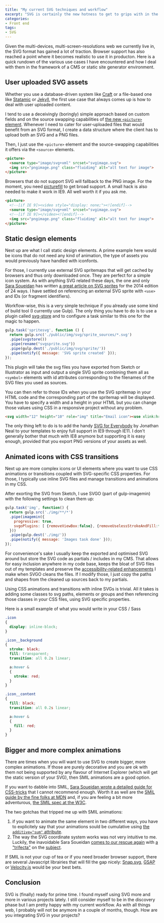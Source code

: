 ```yaml
---
title: "My current SVG techniques and workflow"
excerpt: "SVG is certainly the new hotness to get to grips with in the front-end world. Here are various use cases I encountered and the techniques and workflow I use with SVG today."
categories:
- Front end
tags:
- SVG
---
```


Given the multi-devices, multi-screen-resolutions web we currently live in, the SVG format has gained a lot of traction. Browser support has also reached a point where it becomes realistic to use it in producton. Here is a quick rundown of the various use cases I have encountered and how I deal with them in the framework of a CMS or static site generator environment.

## User uploaded SVG assets

Whether you use a database-driven system like [Craft](http://buildwithcraft.com) or a file-based one like [Statamic](http://statamic.com/) or [Jekyll](http://jekyllrb.com/), the first use case that always comes up is how to deal with user uploaded content.

I tend to use a deceivingly (boringly) simple approach based on custom fields and on the source swapping capabilities of [the new `<picture>` element](http://responsiveimages.org/). Whenever I need to cater for user-uploaded files that would benefit from an SVG format, I create a data structure where the client has to upload both an SVG and a PNG files.

Then, I just use the `<picture>` element and the source-swapping capabilities it offers via the `<source>` elements.

```html
<picture>
  <source type="image/svg+xml" srcset="svgimage.svg">
  <img src="pngimage.png" class="fluidimg" alt="alt text for image">
</picture>
```

Browsers that do not support SVG will fallback to the PNG image. For the moment, you need [picturefill](http://scottjehl.github.io/picturefill/) to get broad support. A small hack is also needed to make it work in IE9. All well worth it if you ask me.

```html
<picture>
  <!--[if IE 9]><video style="display: none;"><![endif]-->
  <source type="image/svg+xml" srcset="svgimage.svg">
  <!--[if IE 9]></video><![endif]-->
  <img src="pngimage.png" class="fluidimg" alt="alt text for image">
</picture>
```

## Static design elements

Next up are what I call static design elements. A prime example here would be icons that do not need any kind of animation, the type of assets you would previously have handled with iconfonts.

For those, I currently use external SVG spritemaps that will get cached by browsers and thus only downloaded once. They are perfect for a simple icon system. As with anything SVG related these days, the one and only [Sara Soueidan](http://sarasoueidan.com/) has written [a great article on SVG sprites](http://24ways.org/2014/an-overview-of-svg-sprite-creation-techniques/) for the 2014 edition of 24 ways. I have settled on referencing an external SVG sprite with `<use>` and IDs (or fragment identifiers).

Workflow-wise, this is a very simple technique if you already use some kind of build tool (I currently use Gulp). The only thing you have to do is to use a plugin called [svg-store](https://github.com/w0rm/gulp-svgstore) and to configure a task similar to this one for the magic to happen.

```javascript
gulp.task('spritesvg', function () {
  return gulp.src('./public/img/svg/sprite_sources/*.svg')
  .pipe(svgstore())
  .pipe(rename("svgsprite.svg"))
  .pipe(gulp.dest('./public/img/svg/sprite/'))
  .pipe(notify({ message: 'SVG sprite created' }));
});
```

This plugin will take the svg files you have exported from Sketch or Illustrator as input and output a single SVG sprite combining them all as `<symbol>` elements with id attributes corresponding to the filenames of the SVG files you used as sources.

You can then refer to those IDs when you use the SVG spritemap in your HTML code and the corresponding part of the spritemap will be displayed. You have to specify a width and a height in your HTML but you can change those values using CSS in a responsive project without any problem.

```html
<svg width="12" height="10" role="img" title="Email icon"><use xlink:href="/img/svg/sprite/svgsprite.svg#icon_email"></use></svg>
```

The only thing left to do is to add the handy [SVG for Everybody](https://github.com/jonathantneal/svg4everybody) by Jonathan Neal to your templates to enjoy full support in IE9 through IE11. I don't generally bother that much with IE8 anymore but supporting it is easy enough, provided that you export PNG versions of your assets as well.

## Animated icons with CSS transitions

Next up are more complex icons or UI elements where you want to use CSS animations or transitions coupled with SVG-specific CSS properties. For those, I typically use inline SVG files and manage transitions and animations in my CSS.

After exorting the SVG from Sketch, I use SVGO (part of gulp-imagemin) with the following settings to clean them up:

```javascript
gulp.task('img', function() {
  return gulp.src('./img/**/*')
  .pipe(imagemin({
    progressive: true,
    svgoPlugins: [ {removeViewBox:false}, {removeUselessStrokeAndFill:false} ]
  }))
  .pipe(gulp.dest('./img/'))
  .pipe(notify({ message: 'Images task done' }));
});
```

For convenience's sake I usually keep the exported and optimised SVG around but store the SVG code as partials / includes in my CMS. That allows for easy inclusion anywhere in my code base, keeps the bloat of SVG files out of my templates and preserve the [accessibility-related enhancements](http://www.sitepoint.com/tips-accessible-svg/) I make when SVGO cleans the files. If I modify those, I just copy the paths and shapes from the cleaned up sources back to my partials.

Using CSS animations and transitions with inline SVGs is trivial. All it takes is adding some classes to svg paths, elements or groups and then referencing those classes in your CSS files, using SVG specific properties.

Here is a small example of what you would write in your CSS / Sass

```scss
.icon
{
  display: inline-block;
}

.icon__background
{
  stroke: black;
  fill: transparent;
  transition: all 0.2s linear;

  a:hover &
  {
    stroke: red;
  }
}

.icon__content
{
  fill: black;
  transition: all 0.2s linear;

  a:hover &
  {
    fill: red;
  }
}
```

## Bigger and more complex animations

There are times when you will want to use SVG to create bigger, more complex animations. If those are purely decorative and you are ok with them not being supported by any flavour of Internet Explorer (which will get the static version of your SVG), then SMIL animations are a good option.

If you want to dabble into SMIL, [Sara Soueidan wrote a detailed guide for CSS-tricks](https://css-tricks.com/guide-svg-animations-smil/ "The SVG princess strikes again") that I cannot recommend enough. Worth it as well are the [SMIL guide by the fine folks at MDN](https://developer.mozilla.org/en-US/docs/Web/SVG/SVG_animation_with_SMIL) and, if you are feeling a bit more adventurous, [the SMIL spec at the W3C](http://www.w3.org/TR/2001/REC-smil-animation-20010904/#AdditiveAnim).

The two gotchas that tripped me up with SMIL animations:

1. if you want to animate the same element in two different ways, you have to explicitely say that your animations sould be cumulative using [the `additive="sum"` attribute](http://www.w3.org/TR/2001/REC-smil-animation-20010904/#AdditiveAnim).
2. The way the SVG coordinate system works was not very intuitive to me. Luckily, the inavoidable Sara Soueidan [comes to our rescue again](http://sarasoueidan.com/blog/svg-coordinate-systems/) with [a "trifecta"](http://sarasoueidan.com/blog/svg-transformations/) on the [subject](http://sarasoueidan.com/blog/nesting-svgs/).

If SMIL is not your cup of tea or if you need broader browser support, there are several Javascript librairies that will fill the gap nicely: [Snap.svg](http://snapsvg.io/), [GSAP](http://greensock.com/get-started-js) or [Velocity.js](http://julian.com/research/velocity/) would be your best bets.

## Conclusion

SVG is (finally) ready for prime time. I found myself using SVG more and more in various projects lately. I still consider myself to be in the discovery phase but I am pretty happy with my current workflow. As with all things web, I probably will not be anymore in a couple of months, though. How are you integrating SVG in your projects?

